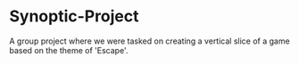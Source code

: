 # Synoptic-Project
A group project where we were tasked on creating a vertical slice of a game based on the theme of 'Escape'.
